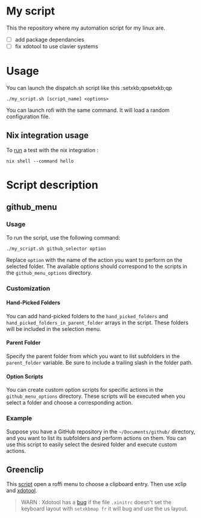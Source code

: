 # My script

This the repository where my automation script for my linux are.

* [ ] add package dependancies
* [ ] fix xdotool to use clavier systems

# Usage

You can launch the dispatch.sh script like this :setxkb;qpsetxkb;qp

```shell
./my_script.sh [script_name] <options>
```

You can launch rofi with the same command. It will load a random configuration file.

## Nix integration usage

To [run](https://www.tweag.io/blog/2020-05-25-flakes/) a test with the nix integration :

```shell
nix shell --command hello
```

# Script description

## github_menu

### Usage

To run the script, use the following command:

```shell
./my_script.sh github_selector option
```

Replace `option` with the name of the action you want to perform on the selected folder. The available options should correspond to the scripts in the `github_menu_options` directory.

### Customization

#### Hand-Picked Folders

You can add hand-picked folders to the `hand_picked_folders` and `hand_picked_folders_in_parent_folder` arrays in the script. These folders will be included in the selection menu.

#### Parent Folder

Specify the parent folder from which you want to list subfolders in the `parent_folder` variable. Be sure to include a trailing slash in the folder path.

#### Option Scripts

You can create custom option scripts for specific actions in the `github_menu_options` directory. These scripts will be executed when you select a folder and choose a corresponding action.

### Example

Suppose you have a GitHub repository in the `~/Documents/github/` directory, and you want to list its subfolders and perform actions on them. You can use this script to easily select the desired folder and execute custom actions.

## Greenclip

This [script](https://github.com/erebe/greenclip) open a roffi menu to choose a clipboard entry. Then use xclip and [xdotool](https://github.com/jordansissel/xdotool).

> WARN : Xdotool has a [bug](https://unix.stackexchange.com/questions/139959/type-some-text-with-xdotool-independently-of-the-keyboard-layout) if the file `.xinitrc` doesn't set the keyboard layout with `setxkbmap fr` it will bug and use the us layout.
